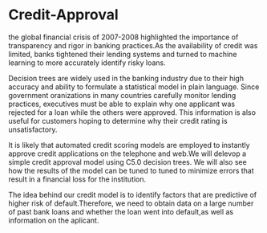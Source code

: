# Credit-Approval
the global financial crisis of 2007-2008 highlighted the importance of transparency and rigor in banking practices.As the availability of credit was limited, banks tightened their lending systems and turned to machine learning to more accurately identify risky loans.


Decision trees are widely used in the banking industry due to their high accuracy and ability to formulate a statistical model in plain language. Since government oranizations in many countries carefully monitor lending practices, executives must be able to explain why one applicant was rejected  for a loan while the others were approved. This information is also useful for customers hoping to determine why their credit rating is unsatisfactory.


It is likely that automated credit scoring models are employed to instantly approve credit applications on the telephone and web.We will delevop a simple credit approval model using C5.0 decision trees. We will also see how the results of the model can be tuned to tuned to minimize errors that result in a financial loss for the institution.

The idea behind our credit model is to identify factors that are predictive of higher risk of default.Therefore, we need to obtain data on a large number of past bank loans and whether the loan went into default,as well as information on the aplicant.
